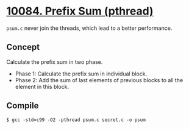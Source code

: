 # [10084. Prefix Sum (pthread)](https://judgegirl.csie.org/problem/0/10084)

`psum.c` never join the threads, which lead to a better performance.

## Concept
Calculate the prefix sum in two phase.
- Phase 1: Calculate the prefix sum in individual block.
- Phase 2: Add the sum of last elements of previous blocks to all the element in this block.

## Compile
`$ gcc -std=c99 -O2 -pthread psum.c secret.c -o psum`
